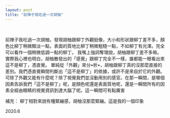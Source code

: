 ```yaml
---
layout: post
title: "前陣子我吃過一次胡柚"
---
```


  
&nbsp;
&nbsp;



前陣子我吃過一次胡柚，發現胡柚跟柳丁外觀挺像，大小和形狀跟柳丁差不多，顏色比柳丁稍微黯淡一點，表面的質地比柳丁稍微粗糙一點，不如柳丁有光澤。完全可以看作一個稍微低調一點的柳丁。
我嘴上強詞奪理說，胡柚跟柳丁差不多嘛。
實際我心裡也明白，胡柚散發出的「感覺」跟柳丁完全不一樣，誰都能一眼看出來這不是柳丁，憑直覺。
單純從「外觀」來分•析•，胡柚跟柳丁真的沒那麼直接的差別。我們憑直覺瞬間判斷出「這不是柳丁」的依據，或許不是來自於它的外觀。
可除了外觀又能有什麼呢？除了視覺我們並沒動用別的感官。在那一瞬間，是哪個因素告訴我們「這不是柳丁」呢，是顏色呢還是表面質地呢，還是一瞬間所有的因素全經由眼睛的視覺資訊到達大腦了呢。這一瞬間可有點厲害

補充：
柳丁相對來說有種緊繃感，胡柚沒那麼緊繃。這是我的一個印象

2020.6